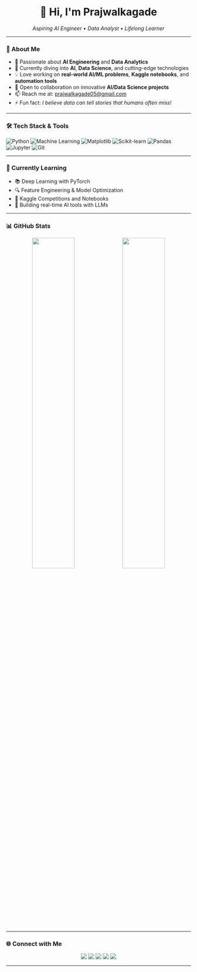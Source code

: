<h1 align="center">👋 Hi, I'm Prajwalkagade</h1>

<p align="center">
  <em>Aspiring AI Engineer • Data Analyst • Lifelong Learner</em>
</p>

---

### 🧠 About Me

- 👀 Passionate about **AI Engineering** and **Data Analytics**
- 🌱 Currently diving into **AI**, **Data Science**, and cutting-edge technologies
- 💡 Love working on **real-world AI/ML problems**, **Kaggle notebooks**, and **automation tools**
- 💬 Open to collaboration on innovative **AI/Data Science projects**
- 📫 Reach me at: [prajwalkagade05@gmail.com](mailto:prajwalkagade05@gmail.com)
- ⚡ Fun fact: *I believe data can tell stories that humans often miss!*

---

### 🛠️ Tech Stack & Tools

![Python](https://img.shields.io/badge/Python-3776AB?style=for-the-badge&logo=python&logoColor=white)
![Machine Learning](https://img.shields.io/badge/Machine%20Learning-brightgreen?style=for-the-badge&logo=google&logoColor=white)
![Matplotlib](https://img.shields.io/badge/Matplotlib-11557C?style=for-the-badge&logo=matplotlib&logoColor=white)
![Scikit-learn](https://img.shields.io/badge/Scikit--learn-F7931E?style=for-the-badge&logo=scikit-learn&logoColor=white)
![Pandas](https://img.shields.io/badge/Pandas-150458?style=for-the-badge&logo=pandas&logoColor=white)
![Jupyter](https://img.shields.io/badge/Jupyter-F37626?style=for-the-badge&logo=jupyter&logoColor=white)
![Git](https://img.shields.io/badge/Git-F05032?style=for-the-badge&logo=git&logoColor=white)

---



### 🎯 Currently Learning

- 📚 Deep Learning with PyTorch
- 🔍 Feature Engineering & Model Optimization
- 🧠 Kaggle Competitions and Notebooks
- 💬 Building real-time AI tools with LLMs

---

### 📊 GitHub Stats

<p align="center">
  <img src="https://github-readme-stats.vercel.app/api?username=Prajwalkagade&show_icons=true&theme=tokyonight" width="48%" />
  <img src="https://github-readme-streak-stats.herokuapp.com/?user=Prajwalkagade&theme=tokyonight" width="48%" />
</p>

---

### 🌐 Connect with Me

<p align="center">
  <a href="mailto:prajwalkagade05@gmail.com"><img src="https://img.shields.io/badge/Gmail-D14836?style=for-the-badge&logo=gmail&logoColor=white" /></a>
  <a href="https://www.linkedin.com/in/prajwal-kagade-46460b328" target="_blank"><img src="https://img.shields.io/badge/LinkedIn-0A66C2?style=for-the-badge&logo=linkedin&logoColor=white" /></a>
  <a href="https://github.com/Prajwalkagade" target="_blank"><img src="https://img.shields.io/badge/GitHub-100000?style=for-the-badge&logo=github&logoColor=white" /></a>
  <a href="https://leetcode.com/u/Devloper_Prajwal/" target="_blank"><img src="https://img.shields.io/badge/LeetCode-FFA116?style=for-the-badge&logo=leetcode&logoColor=black" /></a>
  <a href="https://www.kaggle.com/prajwalkagade" target="_blank"><img src="https://img.shields.io/badge/Kaggle-20BEFF?style=for-the-badge&logo=kaggle&logoColor=white" /></a>
</p>

---

